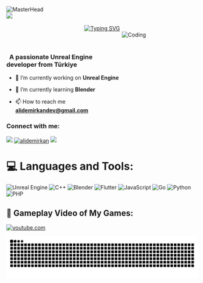 ![MasterHead](https://initiate.alphacoders.com/images/134/cropped-820-260-1341480.png?263) </br>
![](https://komarev.com/ghpvc/?username=alidemirkan&color=red)

<div align="center">

<a href="https://github.com/Ali Demirkan">
  <img src="https://readme-typing-svg.demolab.com?font=Fira+Code&color=f2f2f2&size=28&duration=3000&pause=500&center=true&vCenter=true&width=435&lines=%e2%9c%a8+ Ali Demirkan  +%e2%9c%a8;%f0%9f%93%9a+Software+Developer+%f0%9f%92%bb;Welcome+To+My+Profile+%f0%9f%91%80" alt="Typing SVG" />


 </a>
</div>

<img src="https://media.giphy.com/media/v1.Y2lkPTc5MGI3NjExNHBlaTNnMW8wdjlhanBqajE3d3duNjFsZzN3YjRmZ2xsMDJudm83diZlcD12MV9pbnRlcm5hbF9naWZfYnlfaWQmY3Q9Zw/HscDLzkO8EOTmgkhQP/giphy.gif" alt="Coding" width=200 height=200 align="right"> 
<br/> 
<br/>

<h3 align="left">&nbsp; A passionate Unreal Engine developer from Türkiye </h3>

- 🔭 I’m currently working on **Unreal Engine**

- 🌱 I’m currently learning **Blender**

- 📫 How to reach me **alidemirkandev@gmail.com**



<h3 align="left">Connect with me:</h3>
<p align="left">
  <a href="https://github.com/404"><img src="https://user-images.githubusercontent.com/73097560/115834477-dbab4500-a447-11eb-908a-139a6edaec5c.gif"></a>
<a href="https://linkedin.com/in/alidemirkan" target="blank"><img align="center" src="https://raw.githubusercontent.com/rahuldkjain/github-profile-readme-generator/master/src/images/icons/Social/linked-in-alt.svg" alt="alidemirkan" height="30" width="40" /></a>
<a href="https://github.com/404"><img src="https://user-images.githubusercontent.com/73097560/115834477-dbab4500-a447-11eb-908a-139a6edaec5c.gif"></a>
</p>



<!--
<details>
  <summary>:zap: GitHub Stats</summary> 
-->
# 💻 Languages and Tools:

![Unreal Engine](https://img.shields.io/badge/unrealengine-%23313131.svg?style=for-the-badge&logo=unrealengine&logoColor=white)
![C++](https://img.shields.io/badge/-C++-365dbf.svg?logo=C%2B%2B&style=for-the-badge)
![Blender](https://img.shields.io/badge/blender-%23F5792A.svg?style=for-the-badge&logo=blender&logoColor=white)
![Flutter](https://img.shields.io/badge/Flutter-%2302569B.svg?style=for-the-badge&logo=Flutter&logoColor=white)
![JavaScript](https://img.shields.io/badge/javascript-%23323330.svg?style=for-the-badge&logo=javascript&logoColor=%23F7DF1E)
![Go](https://img.shields.io/badge/go-%2300ADD8.svg?style=for-the-badge&logo=go&logoColor=white)
![Python](https://img.shields.io/badge/python-3670A0?style=for-the-badge&logo=python&logoColor=ffdd54)
![PHP](https://img.shields.io/badge/php-%23777BB4.svg?style=for-the-badge&logo=php&logoColor=white)

 <summary><h2>🎥 Gameplay Video of My Games:</h2></summary>

<!-- BEGIN YOUTUBE-CARDS -->
[![youtube.com](https://ytcards.demolab.com/?id=1c0mPuMVeDA&title=LabyrinthLunacy-Gameplay&lang=en&timestamp=1690383611&background_color=%230d1117&title_color=%23ffffff&stats_color=%23dedede&max_title_lines=1&width=250&border_radius=5 "Labyrinth Lunacy | Gameplay | github.com/alidemirkan")](https://www.youtube.com/watch?v=1c0mPuMVeDA)


<picture>
  <source media="(prefers-color-scheme: dark)" srcset="https://raw.githubusercontent.com/alidemirkan/alidemirkan/output/github-contribution-grid-snake-dark.svg">
  <source media="(prefers-color-scheme: light)" srcset="https://raw.githubusercontent.com/alidemirkan/alidemirkan/output/github-contribution-grid-snake.svg">
  <img alt="github contribution grid snake animation" src="https://raw.githubusercontent.com/alidemirkan/alidemirkan/output/github-contribution-grid-snake.svg">
</picture>


  
  
 <!--
 [![Top Langs](https://github-readme-stats.vercel.app/api/top-langs/?username=alidemirkan&layout=compact&langs_count=25&title_color=0000ee&text_color=ffffff&bg_color=000000&hide_border=true)](https://github.com/alidemirkan/github-readme-stats)
-->



<br />


<!--
yorum satırı
-->

<!--
<details>
   <summary>:zap: Languages and Tools</summary>
 -->




